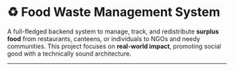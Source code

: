 # ♻️ Food Waste Management System

A full-fledged backend system to manage, track, and redistribute **surplus food** from restaurants, canteens, or individuals to NGOs and needy communities. This project focuses on **real-world impact**, promoting social good with a technically sound architecture.

---

